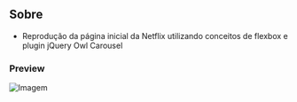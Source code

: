 ## Sobre
* Reprodução da página inicial da Netflix utilizando conceitos de flexbox e plugin jQuery Owl Carousel 

### Preview
![Imagem](https://github.com/4L1C3-R4BB1T/digital-innovation-one/raw/master/_assets/netflix.png)

